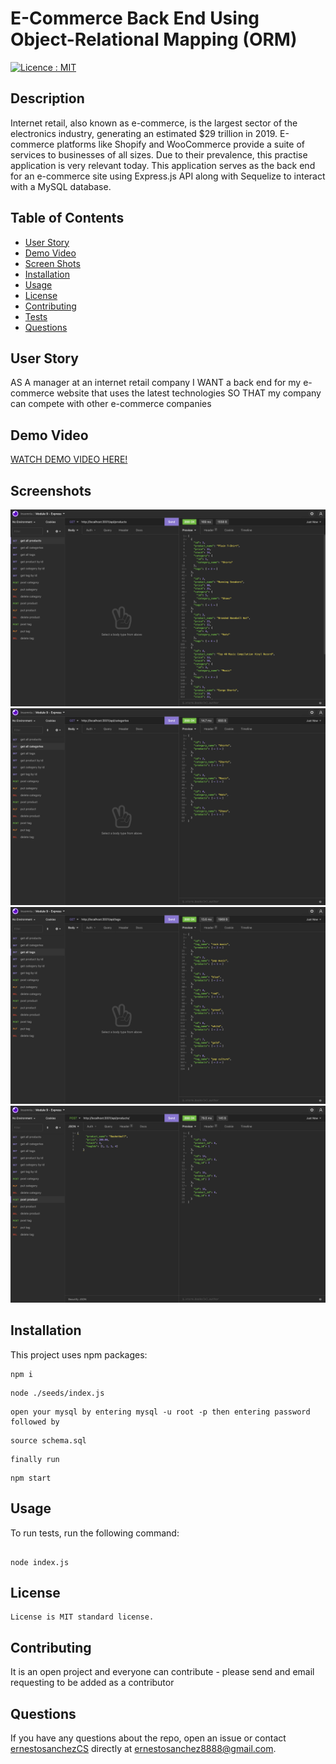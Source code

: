 # E-Commerce Back End Using Object-Relational Mapping (ORM)

[![Licence : MIT](https://img.shields.io/badge/Licence-MIT-blue.svg)](https://opensource.org/licences/MIT)

## Description

Internet retail, also known as e-commerce, is the largest sector of the electronics industry, generating an estimated $29 trillion in 2019. E-commerce platforms like Shopify and WooCommerce provide a suite of services to businesses of all sizes. Due to their prevalence, this practise application is very relevant today. This application serves as the back end for an e-commerce site using Express.js API along with Sequelize to interact with a MySQL database.

## Table of Contents

-   [User Story](#userstory)
-   [Demo Video](#demovideo)
-   [Screen Shots](#screenshots)
-   [Installation](#installation)
-   [Usage](#usage)
-   [License](#license)
-   [Contributing](#contributing)
-   [Tests](#tests)
-   [Questions](#questions)

## User Story

AS A manager at an internet retail company I WANT a back end for my e-commerce website that uses the latest technologies SO THAT my company can compete with other e-commerce companies

## Demo Video

[WATCH DEMO VIDEO HERE!](https://drive.google.com/file/d/1NOjgE2IRwyiSbk9x6LTywcplsb6dIEqp/view?usp=sharing)

## Screenshots

![Screen Shot](./assets/images/allproducts.png)
![Screen Shot](./assets/images/allcategories.png)
![Screen Shot](./assets/images/alltags.png)
![Screen Shot](./assets/images/postproduct.png)

## Installation

This project uses npm packages:

```
npm i
```

```
node ./seeds/index.js
```

```
open your mysql by entering mysql -u root -p then entering password followed by
```

```
source schema.sql
```

```
finally run
```

```
npm start
```

## Usage

To run tests, run the following command:

```

node index.js

```

## License

    License is MIT standard license.

## Contributing

It is an open project and everyone can contribute - please send and email requesting to be added as a contributor

## Questions

If you have any questions about the repo, open an issue or contact [ernestosanchezCS](https://github.com/ernestosanchezCS/) directly at ernestosanchez8888@gmail.com.

